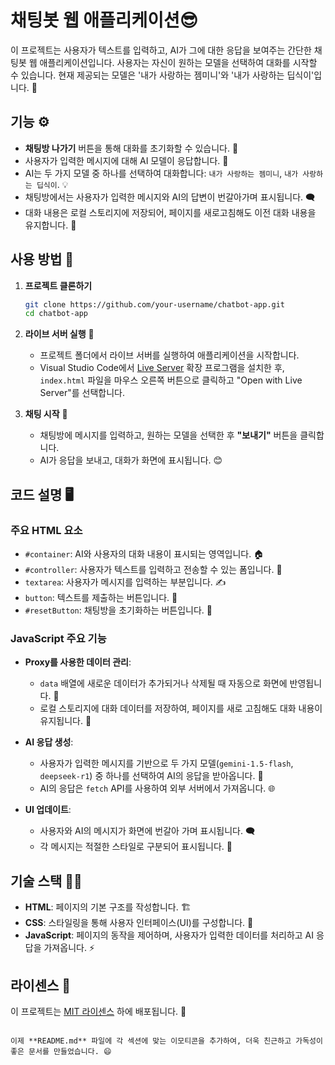 # 채팅봇 웹 애플리케이션😎

이 프로젝트는 사용자가 텍스트를 입력하고, AI가 그에 대한 응답을 보여주는 간단한 채팅봇 웹 애플리케이션입니다. 사용자는 자신이 원하는 모델을 선택하여 대화를 시작할 수 있습니다. 현재 제공되는 모델은 '내가 사랑하는 젬미니'와 '내가 사랑하는 딥식이'입니다. 🌟

## 기능 ⚙️

- **채팅방 나가기** 버튼을 통해 대화를 초기화할 수 있습니다. 🚪
- 사용자가 입력한 메시지에 대해 AI 모델이 응답합니다. 💬
- AI는 두 가지 모델 중 하나를 선택하여 대화합니다: `내가 사랑하는 젬미니`, `내가 사랑하는 딥식이`. 💡
- 채팅방에서는 사용자가 입력한 메시지와 AI의 답변이 번갈아가며 표시됩니다. 🗨️
- 대화 내용은 로컬 스토리지에 저장되어, 페이지를 새로고침해도 이전 대화 내용을 유지합니다. 🔄

## 사용 방법 📝

1. **프로젝트 클론하기**
   ```bash
   git clone https://github.com/your-username/chatbot-app.git
   cd chatbot-app
   ```

2. **라이브 서버 실행** 🚀
   - 프로젝트 폴더에서 라이브 서버를 실행하여 애플리케이션을 시작합니다.
   - Visual Studio Code에서 [Live Server](https://marketplace.visualstudio.com/items?itemName=ritwickdey.LiveServer) 확장 프로그램을 설치한 후, `index.html` 파일을 마우스 오른쪽 버튼으로 클릭하고 "Open with Live Server"를 선택합니다.

3. **채팅 시작** 💬
   - 채팅방에 메시지를 입력하고, 원하는 모델을 선택한 후 **"보내기"** 버튼을 클릭합니다.
   - AI가 응답을 보내고, 대화가 화면에 표시됩니다. 😊

## 코드 설명 🖥️

### 주요 HTML 요소

- `#container`: AI와 사용자의 대화 내용이 표시되는 영역입니다. 🏠
- `#controller`: 사용자가 텍스트를 입력하고 전송할 수 있는 폼입니다. 📝
- `textarea`: 사용자가 메시지를 입력하는 부분입니다. ✍️
- `button`: 텍스트를 제출하는 버튼입니다. 🔲
- `#resetButton`: 채팅방을 초기화하는 버튼입니다. 🔄

### JavaScript 주요 기능

- **Proxy를 사용한 데이터 관리**: 
  - `data` 배열에 새로운 데이터가 추가되거나 삭제될 때 자동으로 화면에 반영됩니다. 🔄
  - 로컬 스토리지에 대화 데이터를 저장하여, 페이지를 새로 고침해도 대화 내용이 유지됩니다. 💾

- **AI 응답 생성**:
  - 사용자가 입력한 메시지를 기반으로 두 가지 모델(`gemini-1.5-flash`, `deepseek-r1`) 중 하나를 선택하여 AI의 응답을 받아옵니다. 🤖
  - AI의 응답은 `fetch` API를 사용하여 외부 서버에서 가져옵니다. 🌐

- **UI 업데이트**:
  - 사용자와 AI의 메시지가 화면에 번갈아 가며 표시됩니다. 🗨️
  - 각 메시지는 적절한 스타일로 구분되어 표시됩니다. 🎨

## 기술 스택 🧑‍💻

- **HTML**: 페이지의 기본 구조를 작성합니다. 🏗️
- **CSS**: 스타일링을 통해 사용자 인터페이스(UI)를 구성합니다. 🎨
- **JavaScript**: 페이지의 동작을 제어하며, 사용자가 입력한 데이터를 처리하고 AI 응답을 가져옵니다. ⚡

## 라이센스 📜

이 프로젝트는 [MIT 라이센스](https://opensource.org/licenses/MIT) 하에 배포됩니다. 🚀
```

이제 **README.md** 파일에 각 섹션에 맞는 이모티콘을 추가하여, 더욱 친근하고 가독성이 좋은 문서를 만들었습니다. 😄
